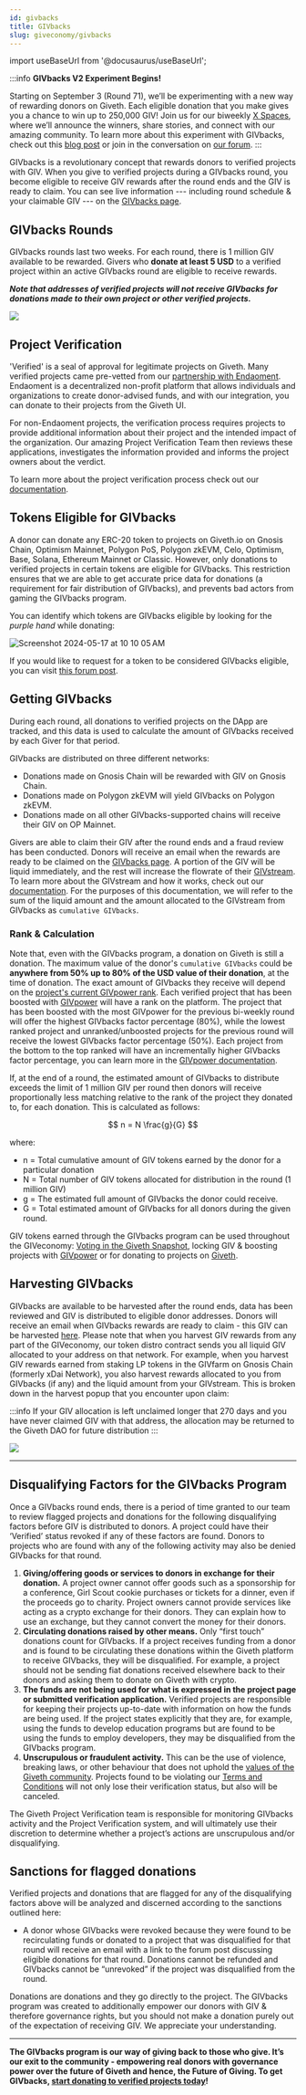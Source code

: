 ```yaml
---
id: givbacks
title: GIVbacks
slug: giveconomy/givbacks
---
```

import useBaseUrl from '@docusaurus/useBaseUrl';

:::info 
**GIVbacks V2 Experiment Begins!**

Starting on September 3 (Round 71), we’ll be experimenting with a new way of rewarding donors on Giveth. Each eligible donation that you make gives you a chance to win up to 250,000 GIV! Join us for our biweekly [X Spaces](https://x.com/giveth), where we’ll announce the winners, share stories, and connect with our amazing community. To learn more about this experiment with GIVbacks, check out this [blog post](https://blog.giveth.io/transform-your-donations-into-winning-chances-with-givbacks-v2-9831be80dca0) or join in the conversation on [our forum](https://forum.giveth.io/t/givbacks-v2-scaling-the-way-we-reward-public-goods-donors/1510).
:::

GIVbacks is a revolutionary concept that rewards donors to verified projects with GIV. When you give to verified projects during a GIVbacks round, you become eligible to receive GIV rewards after the round ends and the GIV is ready to claim. You can see live information --- including round schedule & your claimable GIV --- on the [GIVbacks page](https://giveth.io/givbacks).

## GIVbacks Rounds
GIVbacks rounds last two weeks. For each round, there is 1 million GIV available to be rewarded. Givers who **donate at least 5 USD** to a verified project within an active GIVbacks round are eligible to receive rewards. 

***Note that addresses of verified projects will not receive GIVbacks for donations made to their own project or other verified projects.***

![](https://i.imgur.com/cBBSzJa.png)

## Project Verification
'Verified' is a seal of approval for legitimate projects on Giveth. Many verified projects came pre-vetted from our [partnership with Endaoment](https://blog.giveth.io/non-stop-non-profits-partnering-with-endaoment-to-onboard-thousands-of-new-projects-cabf6a4a4023). Endaoment is a decentralized non-profit platform that allows individuals and organizations to create donor-advised funds, and with our integration, you can donate to their projects from the Giveth UI.

For non-Endaoment projects, the verification process requires projects to provide additional information about their project and the intended impact of the organization. Our amazing Project Verification Team then reviews these applications, investigates the information provided and informs the project owners about the verdict.


To learn more about the project verification process check out our [documentation](./projectVerification.md).


## Tokens Eligible for GIVbacks

A donor can donate any ERC-20 token to projects on Giveth.io on Gnosis Chain, Optimism Mainnet, Polygon PoS, Polygon zkEVM, Celo, Optimism, Base, Solana, Ethereum Mainnet or Classic. However, only donations to verified projects in certain tokens are eligible for GIVbacks. This restriction ensures that we are able to get accurate price data for donations (a requirement for fair distribution of GIVbacks), and prevents bad actors from gaming the GIVbacks program.

You can identify which tokens are GIVbacks eligible by looking for the _purple hand_ while donating:

![Screenshot 2024-05-17 at 10 10 05 AM](https://github.com/Giveth/giveth-docs/assets/68308482/9045ebd5-98f2-4223-be7e-f0d38d16c0df)

If you would like to request for a token to be considered GIVbacks eligible, you can visit [this forum post](https://forum.giveth.io/t/givbacks-token-list/253).

## Getting GIVbacks
During each round, all donations to verified projects on the DApp are tracked, and this data is used to calculate the amount of GIVbacks received by each Giver for that period.

GIVbacks are distributed on three different networks: 
- Donations made on Gnosis Chain will be rewarded with GIV on Gnosis Chain. 
- Donations made on Polygon zkEVM will yield GIVbacks on Polygon zkEVM. 
- Donations made on all other GIVbacks-supported chains will receive their GIV on OP Mainnet.

Givers are able to claim their GIV after the round ends and a fraud review has been conducted. Donors will receive an email when the rewards are ready to be claimed on the [GIVbacks page](https://giveth.io/givbacks). A portion of the GIV will be liquid immediately, and the rest will increase the flowrate of their [GIVstream](https://giveth.io/givstream). To learn more about the GIVstream and how it works, check out our [documentation](https://docs.giveth.io/giveconomy/givstream/). For the purposes of this documentation, we will refer to the sum of the liquid amount and the amount allocated to the GIVstream from GIVbacks as `cumulative GIVbacks`.

### Rank & Calculation

Note that, even with the GIVbacks program, a donation on Giveth is still a donation. The maximum value of the donor's `cumulative GIVbacks` could be **anywhere from 50% up to 80% of the USD value of their donation**, at the time of donation. The exact amount of GIVbacks they receive will depend on the [project's current GIVpower rank](./GIVpower.md#project-rank). Each verified project that has been boosted with [GIVpower](./GIVpower.md) will have a rank on the platform. The project that has been boosted with the most GIVpower for the previous bi-weekly round will offer the highest GIVbacks factor percentage (80%), while the lowest ranked project and unranked/unboosted projects for the previous round will receive the lowest GIVbacks factor percentage (50%). Each project from the bottom to the top ranked will have an incrementally higher GIVbacks factor percentage, you can learn more in the [GIVpower documentation](./GIVpower.md#project-ranking).

If, at the end of a round, the estimated amount of GIVbacks to distribute exceeds the limit of 1 million GIV per round then donors will receive proportionally less matching relative to the rank of the project they donated to, for each donation. This is calculated as follows:

$$
n = N \frac{g}{G}
$$

where:

- n = Total cumulative amount of GIV tokens earned by the donor for a particular donation
- N = Total number of GIV tokens allocated for distribution in the round (1 million GIV)
- g = The estimated full amount of GIVbacks the donor could receive.
- G = Total estimated amount of GIVbacks for all donors during the given round.

GIV tokens earned through the GIVbacks program can be used throughout the GIVeconomy: [Voting in the Giveth Snapshot](https://snapshot.org/#/giv.eth), locking GIV & boosting projects with [GIVpower](https://giveth.io/givpower) or for donating to projects on [Giveth](https://giveth.io/).


## Harvesting GIVbacks

GIVbacks are available to be harvested after the round ends, data has been reviewed and GIV is distributed to eligible donor addresses. Donors will receive an email when GIVbacks rewards are ready to claim - this GIV can be harvested [here](https://giveth.io/givbacks). Please note that when you harvest GIV rewards from any part of the GIVeconomy, our token distro contract sends you all liquid GIV allocated to your address on that network. For example, when you harvest GIV rewards earned from staking LP tokens in the GIVfarm on Gnosis Chain (formerly xDai Network), you also harvest rewards allocated to you from GIVbacks (if any) and the liquid amount from your GIVstream. This is broken down in the harvest popup that you encounter upon claim:

:::info 
If your GIV allocation is left unclaimed longer that 270 days and you have never claimed GIV with that address, the allocation may be returned to the Giveth DAO for future distribution
:::

![](https://i.imgur.com/GVpn68a.png)


---
## Disqualifying Factors for the GIVbacks Program

Once a GIVbacks round ends, there is a period of time granted to our team to review flagged projects and donations for the following disqualifying factors before GIV is distributed to donors. A project could have their ‘Verified’ status revoked if any of these factors are found. Donors to projects who are found with any of the following activity may also be denied GIVbacks for that round.

1. **Giving/offering goods or services to donors in exchange for their donation.** A project owner cannot offer goods such as a sponsorship for a conference, Girl Scout cookie purchases or tickets for a dinner, even if the proceeds go to charity. Project owners cannot provide services like acting as a crypto exchange for their donors. They can explain how to use an exchange, but they cannot convert the money for their donors.
2. **Circulating donations raised by other means.** Only “first touch” donations count for GIVbacks. If a project receives funding from a donor and is found to be circulating these donations within the Giveth platform to receive GIVbacks, they will be disqualified. For example, a project should not be sending fiat donations received elsewhere back to their donors and asking them to donate on Giveth with crypto.
3. **The funds are not being used for what is expressed in the project page or submitted verification application.** Verified projects are responsible for keeping their projects up-to-date with information on how the funds are being used. If the project states explicitly that they are, for example, using the funds to develop education programs but are found to be using the funds to employ developers, they may be disqualified from the GIVbacks program.
4. **Unscrupulous or fraudulent activity.** This can be the use of violence, breaking laws, or other behaviour that does not uphold the [values of the Giveth community](https://docs.giveth.io/whatisgiveth/). Projects found to be violating our [Terms and Conditions](https://giveth.io/tos) will not only lose their verification status, but also will be canceled.

The Giveth Project Verification team is responsible for monitoring GIVbacks activity and the Project Verification system, and will ultimately use their discretion to determine whether a project’s actions are unscrupulous and/or disqualifying.

## Sanctions for flagged donations

Verified projects and donations that are flagged for any of the disqualifying factors above will be analyzed and discerned according to the sanctions outlined here:

- A donor whose GIVbacks were revoked because they were found to be recirculating funds or donated to a project that was disqualified for that round will receive an email with a link to the forum post discussing eligible donations for that round. Donations cannot be refunded and GIVbacks cannot be “unrevoked” if the project was disqualified from the round.

Donations are donations and they go directly to the project. The GIVbacks program was created to additionally empower our donors with GIV & therefore governance rights, but you should not make a donation purely out of the expectation of receiving GIV. We appreciate your understanding.

---

**The GIVbacks program is our way of giving back to those who give. It’s our exit to the community - empowering real donors with governance power over the future of Giveth and hence, the Future of Giving. To get GIVbacks, [start donating to verified projects today](https://giveth.io/projects)!**
